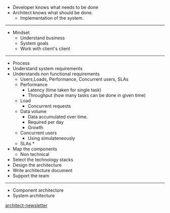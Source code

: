 * Developer knows what needs to be done
* Architect knows what should be done. 
  * Implementation of the system.

____

* Mindset
  * Understand business
  * System goals
  * Work with client's client

_____

* Process
 * Understand system requirements
 * Understands non functional requirements
   * Users,Loads, Performance, Concurrent users, SLAs
   * Performance
     * Latency (time taken for single task) 
     * Throughput (how many tasks can be done in given time)
   * Load
     * Concurrent requests
   * Data volume
     * Data accumulated over time.
     * Required per day
     * Growth
   * Concurrent users
     * Using simulateneously
   * SLAs
     * 
 * Map the components
   * Non technical
 * Select the technology stacks
 * Design the architecture
 * Write architecture document
 * Support the team

______

* Component architecture
* System architecture


[architect-newsletter](https://memilavi.com/newsletters/)